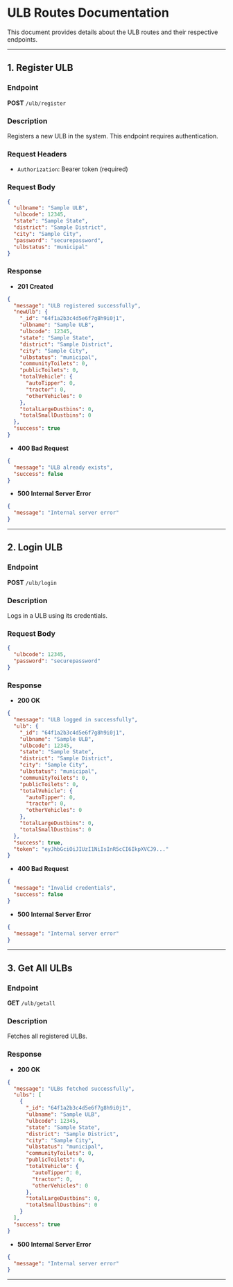 # ULB Routes Documentation

This document provides details about the ULB routes and their respective endpoints.

---

## 1. Register ULB

### Endpoint
**POST** `/ulb/register`

### Description
Registers a new ULB in the system. This endpoint requires authentication.

### Request Headers
- `Authorization`: Bearer token (required)

### Request Body
```json
{
  "ulbname": "Sample ULB",
  "ulbcode": 12345,
  "state": "Sample State",
  "district": "Sample District",
  "city": "Sample City",
  "password": "securepassword",
  "ulbstatus": "municipal"
}
```

### Response
- **201 Created**
```json
{
  "message": "ULB registered successfully",
  "newUlb": {
    "_id": "64f1a2b3c4d5e6f7g8h9i0j1",
    "ulbname": "Sample ULB",
    "ulbcode": 12345,
    "state": "Sample State",
    "district": "Sample District",
    "city": "Sample City",
    "ulbstatus": "municipal",
    "communityToilets": 0,
    "publicToilets": 0,
    "totalVehicle": {
      "autoTipper": 0,
      "tractor": 0,
      "otherVehicles": 0
    },
    "totalLargeDustbins": 0,
    "totalSmallDustbins": 0
  },
  "success": true
}
```

- **400 Bad Request**
```json
{
  "message": "ULB already exists",
  "success": false
}
```

- **500 Internal Server Error**
```json
{
  "message": "Internal server error"
}
```

---

## 2. Login ULB

### Endpoint
**POST** `/ulb/login`

### Description
Logs in a ULB using its credentials.

### Request Body
```json
{
  "ulbcode": 12345,
  "password": "securepassword"
}
```

### Response
- **200 OK**
```json
{
  "message": "ULB logged in successfully",
  "ulb": {
    "_id": "64f1a2b3c4d5e6f7g8h9i0j1",
    "ulbname": "Sample ULB",
    "ulbcode": 12345,
    "state": "Sample State",
    "district": "Sample District",
    "city": "Sample City",
    "ulbstatus": "municipal",
    "communityToilets": 0,
    "publicToilets": 0,
    "totalVehicle": {
      "autoTipper": 0,
      "tractor": 0,
      "otherVehicles": 0
    },
    "totalLargeDustbins": 0,
    "totalSmallDustbins": 0
  },
  "success": true,
  "token": "eyJhbGciOiJIUzI1NiIsInR5cCI6IkpXVCJ9..."
}
```

- **400 Bad Request**
```json
{
  "message": "Invalid credentials",
  "success": false
}
```

- **500 Internal Server Error**
```json
{
  "message": "Internal server error"
}
```

---

## 3. Get All ULBs

### Endpoint
**GET** `/ulb/getall`

### Description
Fetches all registered ULBs.

### Response
- **200 OK**
```json
{
  "message": "ULBs fetched successfully",
  "ulbs": [
    {
      "_id": "64f1a2b3c4d5e6f7g8h9i0j1",
      "ulbname": "Sample ULB",
      "ulbcode": 12345,
      "state": "Sample State",
      "district": "Sample District",
      "city": "Sample City",
      "ulbstatus": "municipal",
      "communityToilets": 0,
      "publicToilets": 0,
      "totalVehicle": {
        "autoTipper": 0,
        "tractor": 0,
        "otherVehicles": 0
      },
      "totalLargeDustbins": 0,
      "totalSmallDustbins": 0
    }
  ],
  "success": true
}
```

- **500 Internal Server Error**
```json
{
  "message": "Internal server error"
}
```

---
